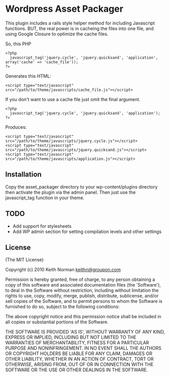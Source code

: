 # Wordpress Asset Packager
This plugin includes a rails style helper method for including Javascript functions. BUT, the real power is in cacheing the files into one file, and using Google Closure to optimize the cache files.

So, this PHP

    <?php
      javascript_tag('jquery.cycle', 'jquery.quicksand', 'application', array('cache' => 'cache_file'));
    ?>

Generates this HTML:

    <script type="text/javascript" src="/path/to/theme/javascripts/cache_file.js"></script>
  
If you don't want to use a cache file just omit the final argument.

    <?php
      javascript_tag('jquery.cycle', 'jquery.quicksand', 'application');
    ?>

Produces:

    <script type="text/javascript" src="/path/to/theme/javascripts/jquery.cycle.js"></script>
    <script type="text/javascript" src="/path/to/theme/javascripts/jquery.quicksand.js"></script>
    <script type="text/javascript" src="/path/to/theme/javascripts/application.js"></script>

## Installation

Copy the asset_packager directory to your wp-content/plugins directory then activate the plugin via the admin panel. Then just use the javascript_tag function in your theme.

## TODO
  * Add support for stylesheets
  * Add WP admin section for setting compilation levels and other settings

## License 

(The MIT License)

Copyright (c) 2010 Keith Norman <keithn@groupon.com>

Permission is hereby granted, free of charge, to any person obtaining
a copy of this software and associated documentation files (the
'Software'), to deal in the Software without restriction, including
without limitation the rights to use, copy, modify, merge, publish,
distribute, sublicense, and/or sell copies of the Software, and to
permit persons to whom the Software is furnished to do so, subject to
the following conditions:

The above copyright notice and this permission notice shall be
included in all copies or substantial portions of the Software.

THE SOFTWARE IS PROVIDED 'AS IS', WITHOUT WARRANTY OF ANY KIND,
EXPRESS OR IMPLIED, INCLUDING BUT NOT LIMITED TO THE WARRANTIES OF
MERCHANTABILITY, FITNESS FOR A PARTICULAR PURPOSE AND NONINFRINGEMENT.
IN NO EVENT SHALL THE AUTHORS OR COPYRIGHT HOLDERS BE LIABLE FOR ANY
CLAIM, DAMAGES OR OTHER LIABILITY, WHETHER IN AN ACTION OF CONTRACT,
TORT OR OTHERWISE, ARISING FROM, OUT OF OR IN CONNECTION WITH THE
SOFTWARE OR THE USE OR OTHER DEALINGS IN THE SOFTWARE.